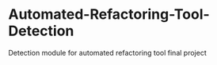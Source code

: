 # Automated-Refactoring-Tool-Detection
Detection module for automated refactoring tool final project
